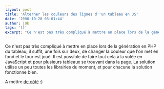 ```yaml
---
layout: post
title: 'Alterner les couleurs des lignes d''un tableau en JS'
date: '2006-10-20 03:01:44'
author: j0k
tags: '[]'
excerpt: "Ce n'est pas très compliqué à mettre en place lors de la génération en PHP du tableau, il suffit, une fois sur deux, de changer la couleur que l'on met en fond et le tour est joué.     \nIl est possible de faire tout cela à la volée en JavaScript et pour plusieurs tableaux se trouvant dans la page.   La solution utilise un peu toutes les librairies du      …"
---
```


Ce n'est pas très compliqué à mettre en place lors de la génération en PHP du tableau, il suffit, une fois sur deux, de changer la couleur que l'on met en fond et le tour est joué.
Il est possible de faire tout cela à la volée en JavaScript et pour plusieurs tableaux se trouvant dans la page.   La solution utilise un peu toutes les librairies du moment, et pour chacune la solution fonctionne bien.

A mettre [de côté](http://jquery.com/blog/2006/10/18/zebra-table-showdown/) :)
